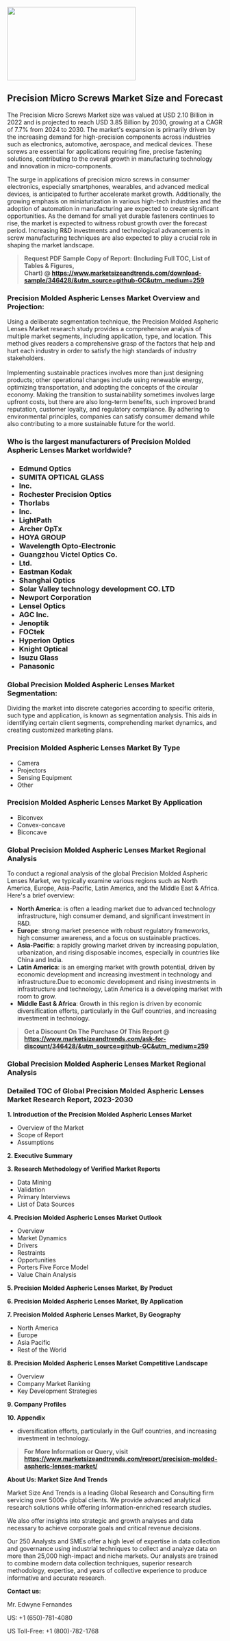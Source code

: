 <p><img class="alignnone size-medium wp-image-20088" src="https://ffe5etoiles.com/wp-content/uploads/2024/12/MST1-300x171.png" alt="" width="300" height="171" /></p><h2>Precision Micro Screws Market Size and Forecast</h2><p>The Precision Micro Screws Market size was valued at USD 2.10 Billion in 2022 and is projected to reach USD 3.85 Billion by 2030, growing at a CAGR of 7.7% from 2024 to 2030. The market's expansion is primarily driven by the increasing demand for high-precision components across industries such as electronics, automotive, aerospace, and medical devices. These screws are essential for applications requiring fine, precise fastening solutions, contributing to the overall growth in manufacturing technology and innovation in micro-components.</p><p>The surge in applications of precision micro screws in consumer electronics, especially smartphones, wearables, and advanced medical devices, is anticipated to further accelerate market growth. Additionally, the growing emphasis on miniaturization in various high-tech industries and the adoption of automation in manufacturing are expected to create significant opportunities. As the demand for small yet durable fasteners continues to rise, the market is expected to witness robust growth over the forecast period. Increasing R&D investments and technological advancements in screw manufacturing techniques are also expected to play a crucial role in shaping the market landscape.</p></p><blockquote id="" class=""><strong>Request PDF Sample Copy of Report: (Including Full TOC, List of Tables &amp; Figures, Chart)&nbsp;@&nbsp;<strong><a href="https://www.marketsizeandtrends.com/download-sample/346428/&utm_source=github-GC&utm_medium=259" target="_blank">https://www.marketsizeandtrends.com/download-sample/346428/&utm_source=github-GC&utm_medium=259</a></strong></strong></blockquote><h3 id="" class="">Precision Molded Aspheric Lenses Market&nbsp;Overview and Projection:</h3><p id="" class="">Using a deliberate segmentation technique, the Precision Molded Aspheric Lenses Market research study provides a comprehensive analysis of multiple market segments, including application, type, and location. This method gives readers a comprehensive grasp of the factors that help and hurt each industry in order to satisfy the high standards of industry stakeholders. <br /> <br />Implementing sustainable practices involves more than just designing products; other operational changes include using renewable energy, optimizing transportation, and adopting the concepts of the circular economy. Making the transition to sustainability sometimes involves large upfront costs, but there are also long-term benefits, such improved brand reputation, customer loyalty, and regulatory compliance. By adhering to environmental principles, companies can satisfy consumer demand while also contributing to a more sustainable future for the world.</p><h3 id="" class="">Who is the largest manufacturers of&nbsp;Precision Molded Aspheric Lenses Market worldwide?</h3><h3 class=""><p><ul><li>Edmund Optics </li><li> SUMITA OPTICAL GLASS </li><li> Inc. </li><li> Rochester Precision Optics </li><li> Thorlabs </li><li> Inc. </li><li> LightPath </li><li> Archer OpTx </li><li> HOYA GROUP </li><li> Wavelength Opto-Electronic </li><li> Guangzhou Victel Optics Co. </li><li> Ltd. </li><li> Eastman Kodak </li><li> Shanghai Optics </li><li> Solar Valley technology development CO. LTD </li><li> Newport Corporation </li><li> Lensel Optics </li><li> AGC Inc. </li><li> Jenoptik </li><li> FOCtek </li><li> Hyperion Optics </li><li> Knight Optical </li><li> Isuzu Glass </li><li> Panasonic</li></ul></p></h3><h3 id="" class="">Global&nbsp;Precision Molded Aspheric Lenses Market Segmentation:</h3><p id="" class="">Dividing the market into discrete categories according to specific criteria, such type and application, is known as segmentation analysis. This aids in identifying certain client segments, comprehending market dynamics, and creating customized marketing plans.</p><h3 id="" class="">Precision Molded Aspheric Lenses Market&nbsp;By Type</h3><p><p><ul><li>Camera</li><li> Projectors</li><li> Sensing Equipment</li><li> Other</p></li></ul></p></p><h3 id="" class="">Precision Molded Aspheric Lenses Market&nbsp;By Application</h3><p class=""><p><ul><li>Biconvex</li><li> Convex-concave</li><li> Biconcave</li></ul></p></p><h3 id="" class="">Global Precision Molded Aspheric Lenses Market Regional Analysis</h3><p id="" class="">To conduct a regional analysis of the global Precision Molded Aspheric Lenses Market, we typically examine various regions such as North America, Europe, Asia-Pacific, Latin America, and the Middle East &amp; Africa. Here's a brief overview:</p><ul><li><strong>North America</strong>: is often a leading market due to advanced technology infrastructure, high consumer demand, and significant investment in R&amp;D.</li><li><strong>Europe</strong>: strong market presence with robust regulatory frameworks, high consumer awareness, and a focus on sustainable practices.</li><li><strong>Asia-Pacific</strong>: a rapidly growing market driven by increasing population, urbanization, and rising disposable incomes, especially in countries like China and India.</li><li><strong>Latin America</strong>: is an emerging market with growth potential, driven by economic development and increasing investment in technology and infrastructure.Due to economic development and rising investments in infrastructure and technology, Latin America is a developing market with room to grow.</li><li><strong>Middle East &amp; Africa</strong>: Growth in this region is driven by economic diversification efforts, particularly in the Gulf countries, and increasing investment in technology.</li></ul><blockquote id="" class=""><strong>Get a Discount On The Purchase Of This Report @ <strong><a href="https://www.marketsizeandtrends.com/ask-for-discount/346428/&utm_source=github-GC&utm_medium=259" target="_blank">https://www.marketsizeandtrends.com/ask-for-discount/346428/&utm_source=github-GC&utm_medium=259</a></strong></strong></blockquote><h3 id="" class="">Global Precision Molded Aspheric Lenses Market Regional Analysis</h3><h3 id="" class="">Detailed TOC of Global Precision Molded Aspheric Lenses Market Research Report, 2023-2030</h3><p id="" class=""><strong>1. Introduction of the Precision Molded Aspheric Lenses Market</strong></p><ul><li>Overview of the Market</li><li>Scope of Report</li><li>Assumptions</li></ul><p id="" class=""><strong>2. Executive Summary</strong></p><p id="" class=""><strong>3. Research Methodology of Verified Market Reports</strong></p><ul><li>Data Mining</li><li>Validation</li><li>Primary Interviews</li><li>List of Data Sources</li></ul><p id="" class=""><strong>4. Precision Molded Aspheric Lenses Market Outlook</strong></p><ul><li>Overview</li><li>Market Dynamics</li><li>Drivers</li><li>Restraints</li><li>Opportunities</li><li>Porters Five Force Model</li><li>Value Chain Analysis</li></ul><p id="" class=""><strong>5. Precision Molded Aspheric Lenses Market, By Product</strong></p><p id="" class=""><strong>6. Precision Molded Aspheric Lenses Market, By Application</strong></p><p id="" class=""><strong>7. Precision Molded Aspheric Lenses Market, By Geography</strong></p><ul><li>North America</li><li>Europe</li><li>Asia Pacific</li><li>Rest of the World</li></ul><p id="" class=""><strong>8. Precision Molded Aspheric Lenses Market Competitive Landscape</strong></p><ul><li>Overview</li><li>Company Market Ranking</li><li>Key Development Strategies</li></ul><p id="" class=""><strong>9. Company Profiles</strong></p><p id="" class=""><strong>10. Appendix</strong></p><ul><li>diversification efforts, particularly in the Gulf countries, and increasing investment in technology.</li></ul><blockquote id="" class=""><strong>For More Information or Query, visit <strong><strong><a href="https://www.marketsizeandtrends.com/report/precision-molded-aspheric-lenses-market/" target="_blank">https://www.marketsizeandtrends.com/report/precision-molded-aspheric-lenses-market/</a></strong></strong></strong></blockquote><p id="" class=""><strong>About Us: Market Size And Trends</strong></p><p id="" class="">Market Size And Trends is a leading Global Research and Consulting firm servicing over 5000+ global clients. We provide advanced analytical research solutions while offering information-enriched research studies.</p><p id="" class="">We also offer insights into strategic and growth analyses and data necessary to achieve corporate goals and critical revenue decisions.</p><p id="" class="">Our 250 Analysts and SMEs offer a high level of expertise in data collection and governance using industrial techniques to collect and analyze data on more than 25,000 high-impact and niche markets. Our analysts are trained to combine modern data collection techniques, superior research methodology, expertise, and years of collective experience to produce informative and accurate research.</p><p id="" class=""><strong>Contact us:</strong></p><p id="" class="">Mr. Edwyne Fernandes</p><p id="" class="">US: +1 (650)-781-4080</p><p id="" class="">US Toll-Free: +1 (800)-782-1768</p>
